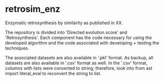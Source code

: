 # retrosim_enz
Enzymatic retrosynthesis by similarity as published in XX.

The repository is divided into 'Directed evolution score' and 'Retrosynthesis'. Each component has the code necessary for using the developed algorithm and the code associated with developing + testing the techniques.

The associated datasets are also available in '.pkl' format. As backup, all datasets are also available in '.csv' format as well. In the '.csv' format, columns with lists were converted to string; therefore, look into from ast import literal_eval to reconvert the string to list.
